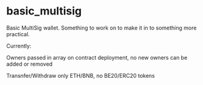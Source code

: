# basic_multisig
Basic MultiSig wallet.
Something to work on to make it in to something more practical.

Currently:

Owners passed in array on contract deployment, no new owners can be added or removed

Transnfer/Withdraw only ETH/BNB, no BE20/ERC20 tokens

